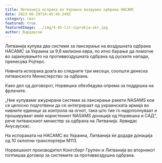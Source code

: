 ```yaml
---
title: Литванија испраќа во Украина воздушна одбрана НАСАМС
date: 2023-06-29T14:45:49.249Z
category: свет
featured: true
featuredImage: ../img/4-45-lit-siprakja-ukr.jpg
author: Вардарски
---
```

Литванија купува два системи за лансирање на воздушната одбрана НАСАМС за Украина за 9,8 милиони евра, по итно барање да помогне во зајакнувањето на противвоздушната одбрана од руските напади, пренесува Ројтерс.

Нивната испорака доаѓа во следните три месеци, соопшти денеска литванското Министерство за одбрана.

Како дел од договорот, Норвешка обезбедува опрема за поддршка на фрлачите.

„Ние купуваме ажурирани системи за лансирање ракети NASAMS кои се целосно подготвени да се интегрираат од украинската армија во нивните единици за контрола на огнот, така што тие го надополнуваат и прошируваат веќе користениот NASAMS донација од Норвешка и САД“, рече литванскиот министер за одбрана на Литванија. Арвидас Анусаускас.

На испораката на НАСАМС во Украина, Литванија ќе додаде донација од 10 оклопни транспортери М113.

Норвешкиот производител Конгсберг Групен и Литванија во вторникот потпишаа договор за системите за противвоздушна одбрана.